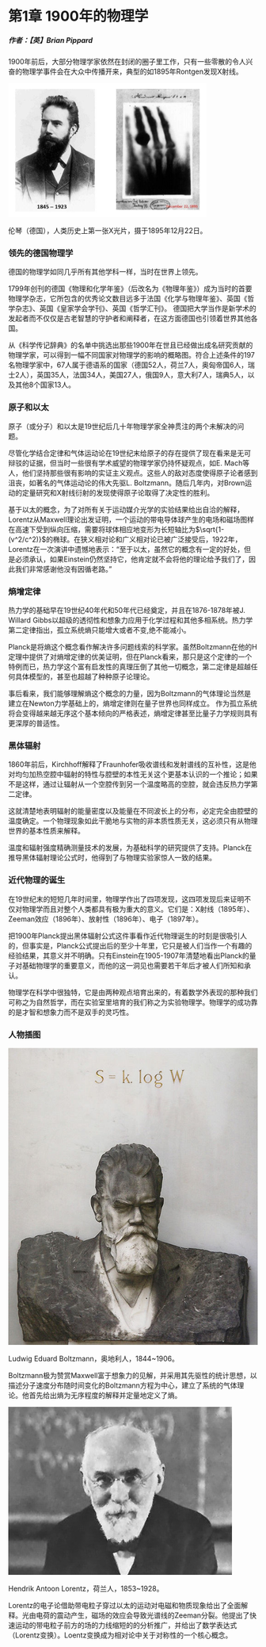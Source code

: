 # 第1章 1900年的物理学
##### 作者：【英】Brian Pippard

1900年前后，大部分物理学家依然在封闭的圈子里工作，只有一些零散的令人兴奋的物理学事件会在大众中传播开来，典型的如1895年Rontgen发现X射线。

 <img src="images/Chapter1-Rontgen-X-ray.jfif" alt="伦琴，人类历史上第一张X光片，摄于1895年12月22日" width="400" height="270" />

 伦琴（德国），人类历史上第一张X光片，摄于1895年12月22日。

 ### 领先的德国物理学

 德国的物理学如同几乎所有其他学科一样，当时在世界上领先。

 1799年创刊的德国《物理和化学年鉴》（后改名为《物理年鉴》）成为当时的首要物理学杂志，它所包含的优秀论文数目远多于法国《化学与物理年鉴》、英国《哲学杂志》、英国《皇家学会学刊》、英国《哲学汇刊》。 德国把大学当作是新学术的发起者而不仅仅是古老智慧的守护者和阐释者，在这方面德国也引领着世界其他各国。

 从《科学传记辞典》的名单中挑选出那些1900年在世且已经做出成名研究贡献的物理学家，可以得到一幅不同国家对物理学的影响的概略图。符合上述条件的197名物理学家中，67人属于德语系的国家（德国52人，荷兰7人，奥匈帝国6人，瑞士2人），英国35人，法国34人，美国27人，俄国9人，意大利7人，瑞典5人，以及其他8个国家13人。

### 原子和以太
原子（或分子）和以太是19世纪后几十年物理学家全神贯注的两个未解决的问题。

尽管化学结合定律和气体运动论在19世纪末给原子的存在提供了现在看来是无可辩驳的证据，但当时一些很有学术威望的物理学家仍持怀疑观点，如E. Mach等人，他们坚持那些很有影响的实证主义观点。这些人的敌对态度使得原子论者感到沮丧，如著名的气体运动论的伟大先驱L. Boltzmann。随后几年内，对Brown运动的定量研究和X射线衍射的发现使得原子论取得了决定性的胜利。

基于以太的概念，为了对所有关于运动媒介光学的实验结果给出自洽的解释，Lorentz从Maxwell理论出发证明，一个运动的带电导体球产生的电场和磁场图样在高速下受到纵向压缩，需要将球体相应地变形为长短轴比为$\sqrt{1-(v^2/c^2)}$的椭球。在狭义相对论和广义相对论已被广泛接受后，1922年，Lorentz在一次演讲中遗憾地表示：“至于以太，虽然它的概念有一定的好处，但是必须承认，如果Einstein仍然坚持它，他肯定就不会将他的理论给予我们了，因此我们非常感谢他没有因循老路。”

### 熵增定律

热力学的基础早在19世纪40年代和50年代已经奠定，并且在1876-1878年被J. Willard Gibbs以超级的透彻性和想象力应用于化学过程和其他多相系统。热力学第二定律指出，孤立系统熵只能增大或者不变,绝不能减小。

Planck是将熵这个概念看作解决许多问题线索的科学家。虽然Boltzmann在他的H定理中提供了对熵增定律的优美证明，但在Planck看来，那只是这个定律的一个特例而已，热力学这个富有启发性的真理压倒了其他一切概念，第二定律是超越任何具体模型的，甚至也超越了种种原子论理论。

事后看来，我们能够理解熵这个概念的力量，因为Boltzmann的气体理论当然是建立在Newton力学基础上的，熵增定律则在量子世界也同样成立。
作为孤立系统将会变得越来越无序这个基本倾向的严格表述，熵增定律甚至比量子力学规则具有更深厚的普适性。

### 黑体辐射

1860年前后，Kirchhoff解释了Fraunhofer吸收谱线和发射谱线的互补性，这是他对均匀加热空腔中辐射的特性与腔壁的本性无关这个更基本认识的一个推论；如果不是这样，通过让辐射从一个空腔传到另一个温度略高的空腔，就会违反热力学第二定律。

这就清楚地表明辐射的能量密度以及能量在不同波长上的分布，必定完全由腔壁的温度确定。一个物理现象如此干脆地与实物的非本质性质无关，这必须只有从物理世界的基本性质来解释。

温度和辐射强度精确测量技术的发展，为基础科学的研究提供了支持。Planck在推导黑体辐射理论公式时，他得到了与物理实验家惊人一致的结果。

### 近代物理的诞生

在19世纪末的短短几年时间里，物理学作出了四项发现，这四项发现后来证明不仅对物理学而且对整个人类都具有极为重大的意义。它们是：X射线（1895年）、Zeeman效应（1896年）、放射性（1896年）、电子（1897年）。

把1900年Planck提出黑体辐射公式这件事看作近代物理诞生的时刻是很吸引人的，但事实是，Planck公式提出后的至少十年里，它只是被人们当作一个有趣的经验结果，其意义并不明确。只有Einstein在1905-1907年清楚地看出Planck的量子对基础物理学的重要意义，而他的这一洞见也需要若干年后才被人们所知和承认。

物理学在科学中很独特，它是由两种观点培育出来的，有着数学外表现的那种我们可称之为自然哲学，而在实验室里培育的我们称之为实验物理学。物理学的成功靠的是才智和想象力而不是双手的灵巧性。

### 人物插图

 <img src="images/Chapter1-Boltzmann.jpg" alt="玻尔兹曼" width="546" height="599" />

Ludwig Eduard Boltzmann，奥地利人，1844~1906。

Boltzmann极为赞赏Maxwell富于想象力的见解，并采用其先驱性的统计思想，以描述分子速度分布随时间变化的Boltzmann方程为中心，建立了系统的气体理论。他首先给出熵为无序程度的解释并定量地定义了熵。


 <img src="images/Chapter1-Lorentz.webp" alt="洛伦兹" width="452" height="339" />

Hendrik Antoon Lorentz，荷兰人，1853~1928。

Lorentz的电子论借助带电粒子穿过以太的运动对电磁和物质现象给出了全面解释。光由电荷的震动产生，磁场的效应会导致光谱线的Zeeman分裂。他提出了快速运动的带电粒子前方的场的力线缩短的的分析推广，并给出了数学表达式（Lorentz变换）。Loentz变换成为相对论中关于对称性的一个核心概念。
